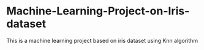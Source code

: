 # Machine-Learning-Project-on-Iris-dataset
This is a machine learning project based on iris dataset using Knn algorithm 
